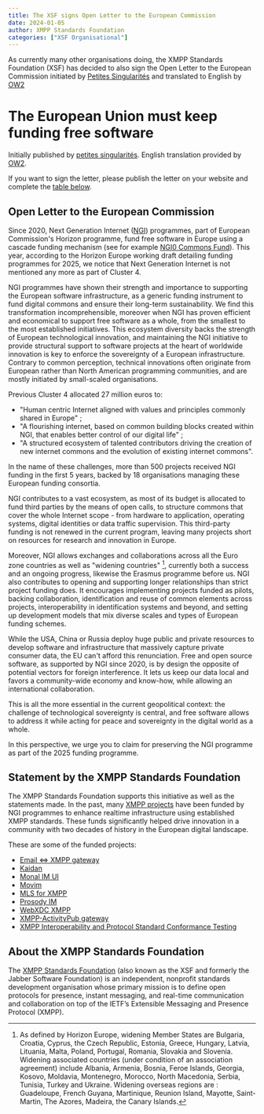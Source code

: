 ```yaml
---
title: The XSF signs Open Letter to the European Commission
date: 2024-01-05
author: XMPP Standards Foundation
categories: ["XSF Organisational"]
---
```


As currently many other organisations doing, the XMPP Standards Foundation (XSF) has decided to also sign the Open Letter to the European Commission initiated by [Petites Singularités](https://ps.zoethical.org/pub/lettre-publique-aux-ncp-au-sujet-de-ngi/) and translated to English by [OW2](https://www.ow2.org/view/Events/The_European_Union_must_keep_funding_free_software_open_letter)

# The European Union must keep funding free software

Initially published by [petites singularités](https://ps.zoethical.org/pub/lettre-publique-aux-ncp-au-sujet-de-ngi/). English translation provided by [OW2](https://www.ow2.org/view/Events/The_European_Union_must_keep_funding_free_software_open_letter). 

If you want to sign the letter, please publish the letter on your website and complete the [table below](https://pad.public.cat/lettre-NCP-NGI).

## Open Letter to the European Commission

Since 2020, Next Generation Internet ([NGI](https://www.ngi.eu)) programmes, part of European Commission's Horizon programme, fund free software in Europe using a cascade funding mechanism (see for example [NGI0  Commons Fund](https://www.nlnet.nl/commonsfund)). This year, according to the Horizon Europe working draft detailing funding programmes for 2025, we notice that Next Generation Internet is not mentioned any more as part of Cluster 4.

NGI programmes have shown their strength and importance to supporting the European software infrastructure, as a generic funding instrument to fund digital commons and ensure their long-term sustainability. We find this transformation incomprehensible, moreover when NGI has proven efficient and economical to support free software as a whole, from the smallest to the most established initiatives. This ecosystem diversity backs the strength of European technological innovation, and maintaining the NGI initiative to provide structural support to software projects at the heart of worldwide innovation is key to enforce the sovereignty of a European infrastructure.
Contrary to common perception, technical innovations often originate from European rather than North American programming communities, and are mostly initiated by small-scaled organisations.

Previous Cluster 4 allocated 27 million euros to:

- "Human centric Internet aligned with values and principles commonly shared in Europe" ;
- "A flourishing internet, based on common building blocks created within NGI, that enables better control of our digital life" ;
- "A structured ecosystem of talented contributors driving the creation of new internet commons and the evolution of existing internet commons".

In the name of these challenges, more than 500 projects received NGI funding in the first 5 years, backed by 18 organisations managing these European funding consortia.

NGI contributes to a vast ecosystem, as most of its budget is allocated to fund third parties by the means of open calls, to structure commons that cover the whole Internet scope - from hardware to application, operating systems, digital identities or data traffic supervision. This third-party funding is not renewed in the current program, leaving many projects short on resources for research and innovation in Europe.

Moreover, NGI allows exchanges and collaborations across all the Euro zone countries as well as "widening countries" [^1], currently both a success and an ongoing progress, likewise the Erasmus programme before us. NGI also contributes to opening and supporting longer relationships than strict project funding does. It encourages implementing projects funded as pilots, backing collaboration, identification and reuse of common elements across projects, interoperability in identification systems and beyond, and setting up development models that mix diverse scales and types of European funding schemes.

While the USA, China or Russia deploy huge public and private resources to develop software and infrastructure that massively capture private consumer data, the EU can't afford this renunciation.
Free and open source software, as supported by NGI since 2020, is by design the opposite of potential vectors for foreign interference. It lets us keep our data local and favors a community-wide economy and know-how, while allowing an international collaboration.

This is all the more essential in the current geopolitical context: the challenge of technological sovereignty is central, and free software allows to address it while acting for peace and sovereignty in the digital world as a whole.

In this perspective, we urge you to claim for preserving the NGI programme as part of the 2025 funding programme.

[^1]: As defined by Horizon Europe, widening Member States are Bulgaria, Croatia, Cyprus, the Czech Republic, Estonia, Greece, Hungary, Latvia, Lituania, Malta, Poland, Portugal, Romania, Slovakia and Slovenia. Widening associated countries (under condition of an association agreement) include Albania, Armenia, Bosnia, Feroe Islands, Georgia, Kosovo, Moldavia, Montenegro, Morocco, North Macedonia, Serbia, Tunisia, Turkey and Ukraine. Widening overseas regions are : Guadeloupe, French Guyana, Martinique, Reunion Island, Mayotte, Saint-Martin, The Azores, Madeira, the Canary Islands.

## Statement by the XMPP Standards Foundation

The XMPP Standards Foundation supports this initiative as well as the statements made.
In the past, many [XMPP projects](https://ngi.eu/?s=xmpp) have been funded by NGI programmes to enhance realtime infrastructure using established XMPP standards.
These funds significantly helped drive innovation in a community with two decades of history in the European digital landscape.

These are some of the funded projects:

- [Email <=> XMPP gateway](https://ngi.eu/funded_solution/emailxmppgateway/)
- [Kaidan](https://ngi.eu/funded_solution/kaidan-mediasharing/)
- [Monal IM UI](https://ngi.eu/funded_solution/monal-im-ui/)
- [Movim](https://ngi.eu/funded_solution/movim-e2ee-video/)
- [MLS for XMPP](https://ngi.eu/funded_solution/xmpp-mls/)
- [Prosody IM](https://ngi.eu/funded_solution/prosody-sasl/)
- [WebXDC XMPP](https://www.ngi.eu/funded_solution/webxdc-xmpp/)
- [XMPP-ActivityPub gateway](https://www.ngi.eu/funded_solution/libervia)
- [XMPP Interoperability and Protocol Standard Conformance Testing](https://ngi.eu/funded_solution/xmpp-interop-conformance/)

## About the XMPP Standards Foundation

The [XMPP Standards Foundation](https://xmpp.org/about/xmpp-standards-foundation/) (also known as the XSF and formerly the Jabber Software Foundation) is an independent, nonprofit standards development organisation whose primary mission is to define open protocols for presence, instant messaging, and real-time communication and collaboration on top of the IETF’s Extensible Messaging and Presence Protocol (XMPP).
